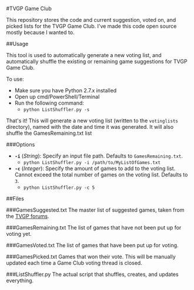 #TVGP Game Club

This repository stores the code and current suggestion, voted on, and picked lists for the TVGP Game Club. I've made this code open source mostly because I wanted to.

##Usage

This tool is used to automatically generate a new voting list, and automatically shuffle the existing or remaining game suggestions for TVGP Game Club.

To use:

* Make sure you have Python 2.7.x installed
* Open up cmd/PowerShell/Terminal
* Run the following command:
	* `python ListShuffler.py -s`

That's it! This will generate a new voting list (written to the `votinglists` directory), named with the date and time it was generated. It will also shuffle the GamesRemaining.txt list

###Options

* **`-i`** (*String*): Specify an input file path. Defaults to `GamesRemaining.txt`.
	* `python ListShuffler.py -i /path/to/MyListOfGames.txt`
* **`-c`** (*Integer*):  Specify the amount of games to add to the voting list. Cannot exceed the total number of games on the voting list. Defaults to `3`.
	* `python ListShuffler.py -c 5`

##Files

###GamesSuggested.txt
The master list of suggested games, taken from the [TVGP forums](http://tvgp.tv/forum).

###GamesRemaining.txt
The list of games that have not been put up for voting yet.

###GamesVoted.txt
The list of games that have been put up for voting.

###GamesPicked.txt
Games that won their vote. This will be manually updated each time a Game Club voting thread is closed.

###ListShuffler.py
The actual script that shuffles, creates, and updates everything.
